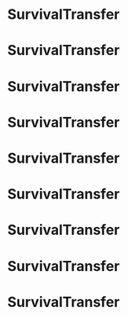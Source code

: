 # SurvivalTransfer
# SurvivalTransfer
# SurvivalTransfer
# SurvivalTransfer
# SurvivalTransfer
# SurvivalTransfer
# SurvivalTransfer
# SurvivalTransfer
# SurvivalTransfer
